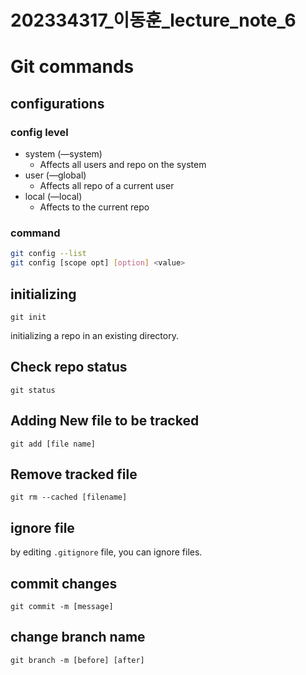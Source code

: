 # 202334317_이동훈_lecture_note_6

# Git commands

## configurations

### config level

- system (—system)
    - Affects all users and repo on the system
- user (—global)
    - Affects all repo of a current user
- local (—local)
    - Affects to the current repo

### command

```bash
git config --list
git config [scope opt] [option] <value>
```

## initializing

`git init`

initializing a repo in an existing directory.

## Check repo status

`git status`

## Adding New file to be tracked

`git add [file name]`

## Remove tracked file

`git rm --cached [filename]`

## ignore file

by editing `.gitignore` file, you can ignore files.

## commit changes

`git commit -m [message]`

## change branch name

`git branch -m [before] [after]`